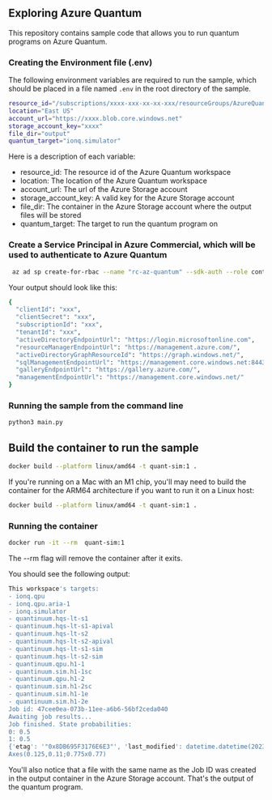 ## Exploring Azure Quantum
This repository contains sample code that allows you to run quantum programs on Azure Quantum.

### Creating the Environment file (.env)
The following environment variables are required to run the sample, which should be placed in a file named `.env` in the root directory of the sample.

```bash
resource_id="/subscriptions/xxxx-xxx-xx-xx-xxx/resourceGroups/AzureQuantum/providers/Microsoft.Quantum/Workspaces/rcQuantum"
location="East US"
account_url="https://xxxx.blob.core.windows.net"
storage_account_key="xxxx"
file_dir="output"
quantum_target="ionq.simulator"
```

Here is a description of each variable:
- resource_id: The resource id of the Azure Quantum workspace
- location: The location of the Azure Quantum workspace
- account_url: The url of the Azure Storage account
- storage_account_key: A valid key for the Azure Storage account
- file_dir: The container in the Azure Storage account where the output files will be stored
- quantum_target: The target to run the quantum program on

### Create a Service Principal in Azure Commercial, which will be used to authenticate to Azure Quantum
```bash
 az ad sp create-for-rbac --name "rc-az-quantum" --sdk-auth --role contributor --scopes /subscriptions/917416c8-760a-45f2-a774-671813cee4f9/resourceGroups/AzureQuantum
```

Your output should look like this:
```bash
{
  "clientId": "xxx",
  "clientSecret": "xxx",
  "subscriptionId": "xxx",
  "tenantId": "xxx",
  "activeDirectoryEndpointUrl": "https://login.microsoftonline.com",
  "resourceManagerEndpointUrl": "https://management.azure.com/",
  "activeDirectoryGraphResourceId": "https://graph.windows.net/",
  "sqlManagementEndpointUrl": "https://management.core.windows.net:8443/",
  "galleryEndpointUrl": "https://gallery.azure.com/",
  "managementEndpointUrl": "https://management.core.windows.net/"
}
```

### Running the sample from the command line
```bash
python3 main.py
```

## Build the container to run the sample
```bash
docker build --platform linux/amd64 -t quant-sim:1 .
```

If you're running on a Mac with an M1 chip, you'll may need to build the container for the ARM64 architecture if you want to run it on a Linux host:
```bash
docker build --platform linux/amd64 -t quant-sim:1 .
```

### Running the container
```bash
docker run -it --rm  quant-sim:1
```

The --rm flag will remove the container after it exits.

You should see the following output:
```bash
This workspace's targets:
- ionq.qpu
- ionq.qpu.aria-1
- ionq.simulator
- quantinuum.hqs-lt-s1
- quantinuum.hqs-lt-s1-apival
- quantinuum.hqs-lt-s2
- quantinuum.hqs-lt-s2-apival
- quantinuum.hqs-lt-s1-sim
- quantinuum.hqs-lt-s2-sim
- quantinuum.qpu.h1-1
- quantinuum.sim.h1-1sc
- quantinuum.qpu.h1-2
- quantinuum.sim.h1-2sc
- quantinuum.sim.h1-1e
- quantinuum.sim.h1-2e
Job id: 47cee0ea-073b-11ee-a6b6-56bf2ceda040
Awaiting job results...
Job finished. State probabilities:
0: 0.5
1: 0.5
{'etag': '"0x8DB695F3176E6E3"', 'last_modified': datetime.datetime(2023, 6, 10, 3, 2, 57, tzinfo=datetime.timezone.utc), 'content_md5': bytearray(b',\x80\xba\x1e\x1b)8X\xda\xee\xf5\x1f\x07^\x87H'), 'client_request_id': '4c1f2d58-073b-11ee-a6b6-56bf2ceda040', 'request_id': '859f2ba8-e01e-0014-0948-9be452000000', 'version': '2022-11-02', 'version_id': None, 'date': datetime.datetime(2023, 6, 10, 3, 2, 56, tzinfo=datetime.timezone.utc), 'request_server_encrypted': True, 'encryption_key_sha256': None, 'encryption_scope': None}
Axes(0.125,0.11;0.775x0.77)
```

You'll also notice that a file with the same name as the Job ID was created in the output container in the Azure Storage account. That's the output of the quantum program.

